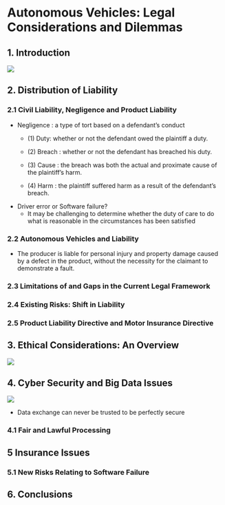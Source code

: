 # Autonomous Vehicles: Legal Considerations and Dilemmas
## 1. Introduction
![](https://i.imgur.com/cLSitMs.png)

## 2. Distribution of Liability

### 2.1 Civil Liability, Negligence and Product Liability
 * Negligence : a type of tort based on a defendant’s conduct
   * (1) Duty: whether or not the defendant owed the plaintiff a duty.


   * (2) Breach : whether or not the defendant has breached his duty.

   * (3) Cause : the breach was both the actual and proximate cause of the plaintiff’s harm.

   * (4) Harm : the plaintiff suffered harm as a result of the defendant’s breach. 
 * Driver error or Software failure?
   * It may be challenging to determine whether the duty of care to do what is reasonable in the circumstances has been satisfied  
 
### 2.2 Autonomous Vehicles and Liability
 * The producer is liable for personal injury and property damage caused by
a defect in the product, without the necessity for the claimant to demonstrate a fault.

### 2.3 Limitations of and Gaps in the Current Legal Framework

### 2.4 Existing Risks: Shift in Liability


### 2.5 Product Liability Directive and Motor Insurance Directive


## 3. Ethical Considerations: An Overview
![](https://i.imgur.com/2seOwWj.png)


## 4. Cyber Security and Big Data Issues
![](https://i.imgur.com/yYze9vM.png)

 * Data exchange can never be trusted to be perfectly secure


### 4.1 Fair and Lawful Processing


## 5 Insurance Issues


### 5.1 New Risks Relating to Software Failure


## 6. Conclusions

